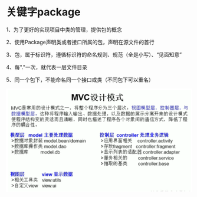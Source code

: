 # 关键字package
1、为了更好的实现项目中类的管理，提供包的概念

2、使用Package声明类或者接口所属的包，声明在源文件的首行

3、包，属于标识符，遵循标识符的命名规则、规范（全是小写）、“见面知意”

4、每"."一次，就代表一层文件目录

5、同一个包下，不能命名同一个接口或类（不同包下可以重名）

![image-20230908172554318](%E5%85%B3%E9%94%AE%E5%AD%97package.assets/image-20230908172554318.png)

